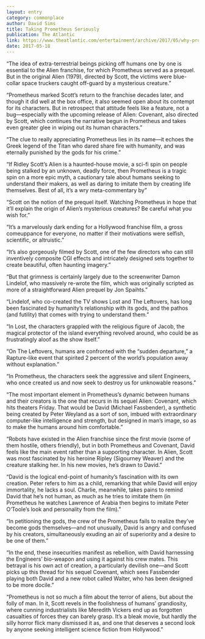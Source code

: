 ```yaml
---
layout: entry
category: commonplace
author: David Sims
title: Taking Prometheus Seriously
publication: The Atlantic
link: https://www.theatlantic.com/entertainment/archive/2017/05/why-prometheus-deserves-to-be-taken-seriously/527151/
date: 2017-05-18
---
```


“The idea of extra-terrestrial beings picking off humans one by one is essential to the Alien franchise, for which Prometheus served as a prequel. But in the original Alien (1979), directed by Scott, the victims were blue-collar space truckers caught off-guard by a mysterious creature.”

“Prometheus marked Scott’s return to the franchise decades later, and though it did well at the box office, it also seemed open about its contempt for its characters. But in retrospect that attitude feels like a feature, not a bug—especially with the upcoming release of Alien: Covenant, also directed by Scott, which continues the narrative begun in Prometheus and takes even greater glee in wiping out its human characters.”

“The clue to really appreciating Prometheus lies in its name—it echoes the Greek legend of the Titan who dared share fire with humanity, and was eternally punished by the gods for his crime.”

“If Ridley Scott’s Alien is a haunted-house movie, a sci-fi spin on people being stalked by an unknown, deadly force, then Prometheus is a tragic spin on a more epic myth, a cautionary tale about humans seeking to understand their makers, as well as daring to imitate them by creating life themselves. Best of all, it’s a wry meta-commentary by”

“Scott on the notion of the prequel itself. Watching Prometheus in hope that it’ll explain the origin of Alien’s mysterious creatures? Be careful what you wish for.”

“It’s a marvelously dark ending for a Hollywood franchise film, a gross comeuppance for everyone, no matter if their motivations were selfish, scientific, or altruistic.”

“It’s also gorgeously filmed by Scott, one of the few directors who can still inventively composite CGI effects and intricately designed sets together to create beautiful, often haunting imagery.”

“But that grimness is certainly largely due to the screenwriter Damon Lindelof, who massively re-wrote the film, which was originally scripted as more of a straightforward Alien prequel by Jon Spaihts.”

“Lindelof, who co-created the TV shows Lost and The Leftovers, has long been fascinated by humanity’s relationship with its gods, and the pathos (and futility) that comes with trying to understand them.”

“In Lost, the characters grappled with the religious figure of Jacob, the magical protector of the island everything revolved around, who could be as frustratingly aloof as the show itself.”

“On The Leftovers, humans are confronted with the “sudden departure,” a Rapture-like event that spirited 2 percent of the world’s population away without explanation.”

“In Prometheus, the characters seek the aggressive and silent Engineers, who once created us and now seek to destroy us for unknowable reasons.”

“The most important element in Prometheus’s dynamic between humans and their creators is the one that recurs in its sequel Alien: Covenant, which hits theaters Friday. That would be David (Michael Fassbender), a synthetic being created by Peter Weyland as a sort of son, imbued with extraordinary computer-like intelligence and strength, but designed in man’s image, so as to make the humans around him comfortable.”

“Robots have existed in the Alien franchise since the first movie (some of them hostile, others friendly), but in both Prometheus and Covenant, David feels like the main event rather than a supporting character. In Alien, Scott was most fascinated by his heroine Ripley (Sigourney Weaver) and the creature stalking her. In his new movies, he’s drawn to David.”

“David is the logical end-point of humanity’s fascination with its own creation. Peter refers to him as a child, remarking that while David will enjoy immortality, he lacks a soul. Charlie, meanwhile, takes pains to remind David that he’s not human, as much as he tries to imitate them (in Prometheus he watches Lawrence of Arabia then begins to imitate Peter O’Toole’s look and personality from the film).”

“In petitioning the gods, the crew of the Prometheus fails to realize they’ve become gods themselves—and not unusually, David is angry and confused by his creators, simultaneously exuding an air of superiority and a desire to be one of them.”

“In the end, these insecurities manifest as rebellion, with David harnessing the Engineers’ bio-weapon and using it against his crew mates. This betrayal is his own act of creation, a particularly devilish one—and Scott picks up this thread for his sequel Covenant, which sees Fassbender playing both David and a new robot called Walter, who has been designed to be more docile.”

“Prometheus is not so much a film about the terror of aliens, but about the folly of man. In it, Scott revels in the foolishness of humans’ grandiosity, where cunning industrialists like Meredith Vickers end up as forgotten casualties of forces they can barely grasp. It’s a bleak movie, but hardly the silly horror flick many dismissed it as, and one that deserves a second look by anyone seeking intelligent science fiction from Hollywood.”

